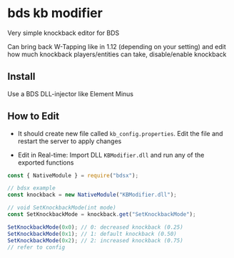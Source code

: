 # bds kb modifier
 Very simple knockback editor for BDS
 
 Can bring back W-Tapping like in 1.12 (depending on your setting) and edit how much knockback players/entities can take, disable/enable knockback

## Install
 Use a BDS DLL-injector like Element Minus

## How to Edit
- It should create new file called `kb_config.properties`. Edit the file and restart the server to apply changes

- Edit in Real-time: Import DLL `KBModifier.dll` and run any of the exported functions

```js
const { NativeModule } = require("bdsx");

// bdsx example
const knockback = new NativeModule("KBModifier.dll");

// void SetKnockbackMode(int mode)
const SetKnockbackMode = knockback.get("SetKnockbackMode");

SetKnockbackMode(0x0); // 0: decreased knockback (0.25)
SetKnockbackMode(0x1); // 1: default knockback (0.50)
SetKnockbackMode(0x2); // 2: increased knockback (0.75)
// refer to config
```
